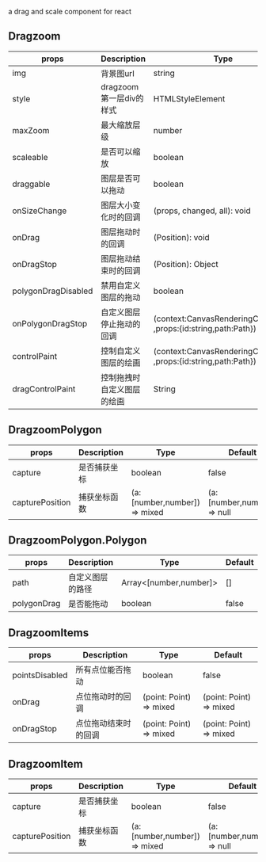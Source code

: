 a drag and scale component for react


## Dragzoom

| props     | Description                              | Type       | Default |
|-----------|------------------------------------------|------------|---------|
| img | 背景图url | string | '' |
| style | dragzoom第一层div的样式 | HTMLStyleElement | {} |
| maxZoom | 最大缩放层级 | number | 2 |
| scaleable | 是否可以缩放 | boolean | true |
| draggable | 图层是否可以拖动 | boolean | true |
| onSizeChange | 图层大小变化时的回调 | (props, changed, all): void | NOOP |
| onDrag | 图层拖动时的回调 | (Position): void | - |
| onDragStop | 图层拖动结束时的回调 | (Position): Object | - |
| polygonDragDisabled | 禁用自定义图层的拖动 | boolean | true |
| onPolygonDragStop | 自定义图层停止拖动的回调 | (context:CanvasRenderingContext2D ,props:{id:string,path:Path}) => mixed | - |
| controlPaint | 控制自定义图层的绘画 | (context:CanvasRenderingContext2D ,props:{id:string,path:Path}) => mixed | - |
| dragControlPaint | 控制拖拽时自定义图层的绘画 | String | - |

## DragzoomPolygon

| props     | Description                              | Type       | Default |
|-----------|------------------------------------------|------------|---------|
| capture | 是否捕获坐标 | boolean | false |
| capturePosition | 捕获坐标函数 | (a:[number,number]) => mixed | (a:[number,number]) => null |


## DragzoomPolygon.Polygon

| props     | Description                              | Type       | Default |
|-----------|------------------------------------------|------------|---------|
| path | 自定义图层的路径 | Array<[number,number]> | [] |
| polygonDrag | 是否能拖动 | boolean | false |


## DragzoomItems

| props     | Description                              | Type       | Default |
|-----------|------------------------------------------|------------|---------|
| pointsDisabled | 所有点位能否拖动 | boolean | false |
| onDrag | 点位拖动时的回调 | (point: Point) => mixed | (point: Point) => mixed |
| onDragStop | 点位拖动结束时的回调 | (point: Point) => mixed | (point: Point) => mixed |

## DragzoomItem

| props     | Description                              | Type       | Default |
|-----------|------------------------------------------|------------|---------|
| capture | 是否捕获坐标 | boolean | false |
| capturePosition | 捕获坐标函数 | (a:[number,number]) => mixed | (a:[number,number]) => null |